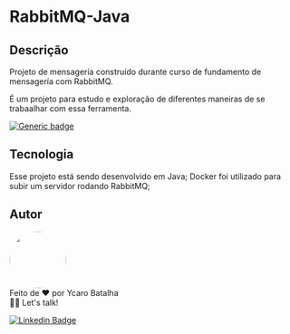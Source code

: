 
# RabbitMQ-Java

## Descrição

Projeto de mensagería construído durante curso de fundamento de mensagería com RabbitMQ.

É um projeto para estudo e exploração de diferentes maneiras de se trabaalhar com essa ferramenta.


[![Generic badge](https://img.shields.io/badge/Version-1.0-<COLOR>.svg)](https://shields.io/)


## Tecnologia
Esse projeto está sendo desenvolvido em Java;
Docker foi utilizado para subir um servidor rodando RabbitMQ;

## Autor
 <img style="border-radius: 80%;" src="https://i1.sndcdn.com/avatars-001002863491-80v8qp-t500x500.jpg" width="100px;" alt=""/>
<br />
Feito de ❤️ por Ycaro Batalha

<br />
👋🏽 Let's talk!
<br />

[![Linkedin Badge](https://img.shields.io/badge/-Ycaro-blue?style=flat-square&logo=Linkedin&logoColor=white&link=https://www.linkedin.com/in/ycaro-gabriel-da-costa-batalha-2019/)](https://www.linkedin.com/in/ycaro-gabriel-da-costa-batalha-2019/) 
